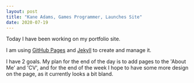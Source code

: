 ```yaml
---
layout: post
title: "Kane Adams, Games Programmer, Launches Site"
date: 2020-07-19
---
```


Today I have been working on my portfolio site.

I am using [GitHub Pages](http://pages.github.com) and [Jekyll](https://jekyllrb.com/) to create and manage it.

I have 2 goals. My plan for the end of the day is to add pages to the 'About Me' and 'CV', and for the end of the week I hope to have some more design on the page, as it currently looks a bit bland.